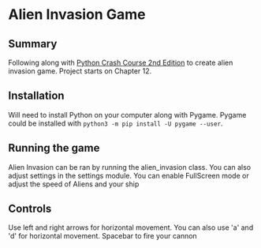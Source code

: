 # Alien Invasion Game

## Summary
Following along with [Python Crash Course 2nd Edition](https://www.amazon.com/Python-Crash-Course-2nd-Edition/dp/1593279280) to create alien invasion game. Project starts on Chapter 12. 

## Installation
Will need to install Python on your computer along with Pygame. Pygame could be installed with `python3 -m pip install -U pygame --user`. 

## Running the game
Alien Invasion can be ran by running the alien_invasion class. You can also adjust settings in the settings module. You can enable FullScreen mode or adjust the speed of Aliens and your ship

## Controls
Use left and right arrows for horizontal movement. You can also use 'a' and 'd' for horizontal movement. Spacebar to fire your cannon